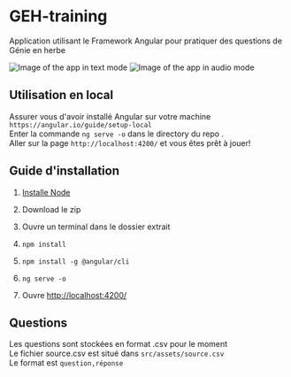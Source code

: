 # GEH-training
Application utilisant le Framework Angular pour pratiquer des questions de Génie en herbe

![Image of the app in text mode](https://i.imgur.com/NqJXosl.png)
![Image of the app in audio mode](https://i.imgur.com/UfkvTqX.png)
## Utilisation en local 

Assurer vous d'avoir installé Angular sur votre machine `https://angular.io/guide/setup-local` <br>
Enter la commande `ng serve -o` dans le directory du repo .<br>
Aller sur la page `http://localhost:4200/` et vous êtes prêt à jouer!

## Guide d'installation
1. [Installe Node](https://nodejs.org/en/download/prebuilt-installer/current)

2. Download le zip
3. Ouvre un terminal dans le dossier extrait
4. `npm install`
5. `npm install -g @angular/cli`
6. `ng serve -o`
7. Ouvre [http://localhost:4200/](http://localhost:4200/)

## Questions

Les questions sont stockées en format .csv pour le moment <br>
Le fichier source.csv est situé dans `src/assets/source.csv` <br>
Le format est `question,réponse`
<br>
